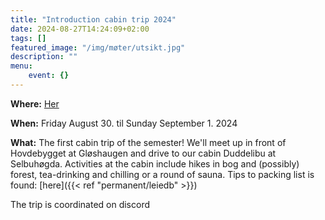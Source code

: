 ```yaml
---
title: "Introduction cabin trip 2024"
date: 2024-08-27T14:24:09+02:00
tags: []
featured_image: "/img/møter/utsikt.jpg"
description: ""
menu:
    event: {}
---
```


**Where:** [Her](https://www.google.com/maps/place/Duddelibu/@63.2766037,10.9887312,56180m/data=!3m1!1e3!4m10!1m2!2m1!1sduddelibu!3m6!1s0x466d19000f80b0b5:0x88382045b2a6b903!8m2!3d63.2826636!4d10.9046015!15sCglkdWRkZWxpYnWSAQtzcG9ydHNfY2x1YuABAA!16s%2Fg%2F11w8kcf8r_?entry=ttu&g_ep=EgoyMDI0MDgyNy4wIKXMDSoASAFQAw%3D%3D)

**When:** Friday August 30. til Sunday September 1. 2024

**What:** The first cabin trip of the semester!
We'll meet up in front of Hovdebygget at Gløshaugen and drive to our cabin Duddelibu at Selbuhøgda.
Activities at the cabin include hikes in bog and (possibly) forest, tea-drinking and chilling or a round of sauna.
Tips to packing list is found: [here]({{< ref "permanent/leiedb" >}})

The trip is coordinated on discord
